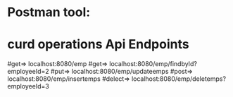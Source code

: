 # Postman tool:
# curd operations Api Endpoints
#get=> localhost:8080/emp
#get=> localhost:8080/emp/findbyId?employeeId=2
#put=> localhost:8080/emp/updateemps
#post=> localhost:8080/emp/insertemps
#delect=> localhost:8080/emp/deletemps?employeeId=3
 
